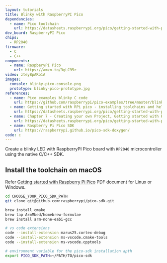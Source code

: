 ```yaml
---
layout: tutorials
title: Blinky with RaspberryPI Pico
dependancies:
  - name: Pico toolchain
    url: https://datasheets.raspberrypi.org/pico/getting-started-with-pico.pdf
dev_board: RaspberryPI Pico
chips:
  - RP2040
firmware:
  - C
  - C++
components:
  - name: RaspberyPI Pico
    url: https://amzn.to/3gLC95r
video: zteyBpARo1A
images:
  console: blinky-pico-console.png
  prototype: blinky-pico-prototype.jpg
references:
  - name: Pico examples blinky C code
    url: https://github.com/raspberrypi/pico-examples/tree/master/blink
  - name: Getting started with RPi pico - installing toolchains and hello world
    url: https://datasheets.raspberrypi.org/pico/getting-started-with-pico.pdf
  - name: Chapter 7 - Creating your own Project, Getting started with Raspberry Pi Pico
    url: https://datasheets.raspberrypi.org/pico/getting-started-with-pico.pdf
  - name: Raspberry Pi Pico SDK
    url: https://raspberrypi.github.io/pico-sdk-doxygen/
code: c
---
```


Create a blinky LED with RaspberryPI Pico board with `RP2040` microcontroller using the native C/C++ SDK.

## Install the toolchain on macOS

Refer [Getting started with Raspberry Pi Pico](https://datasheets.raspberrypi.org/pico/getting-started-with-pico.pdf) PDF document for Linux or Windows.

```sh
cd CHOOSE_YOUR_PICO_SDK_PATH
git clone git@github.com:raspberrypi/pico-sdk.git

brew install cmake
brew tap ArmMbed/homebrew-formulae
brew install arm-none-eabi-gcc

# vs code extensions
code --install-extension marus25.cortex-debug
code --install-extension ms-vscode.cmake-tools
code --install-extension ms-vscode.cpptools

# environment variable for the pico-sdk installation apth
export PICO_SDK_PATH=~/PATH/TO/pico-sdk
```
